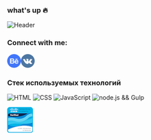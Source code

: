 ### what's up :fire:
![Header](https://github.com/TheZnat/TheZnat/blob/main/1LFt.gif)
### Connect with me:
<a href="https://www.behance.net/Znat">
  <img align="left" alt="behance" width="32px" src="behance.png" />
 </a>
 <a href="https://vk.com/theznat7">
  <img align="left" alt="Vk" width="32px" src="vk.png" />
 </a> 
 <br/>
 <br/>
 
### Стек используемых технологий

![HTML](https://img.shields.io/badge/-HTML-090909?style=for-the-badge&logo=html5)
![CSS](https://img.shields.io/badge/-CSS-090909?style=for-the-badge&logo=css3)
![JavaScript](https://img.shields.io/badge/-JavaScript-090909?style=for-the-badge&logo=JavaScript)
![node.js && Gulp](https://img.shields.io/badge/-Gulp-090909?style=for-the-badge&logo=node.js)


[![CCNA](https://github.com/TheZnat/TheZnat/blob/main/ccna-introduction-to-networks%20(1).png)](https://www.credly.com/badges/6dbb3a9e-1d15-4c35-ba8d-da2d3d192005/email)

